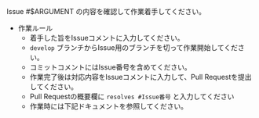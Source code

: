 Issue #$ARGUMENT の内容を確認して作業着手してください。

 - 作業ルール
   - 着手した旨をIssueコメントに入力してください。
   - `develop` ブランチからIssue用のブランチを切って作業開始してください。
   - コミットコメントにはIssue番号を含めてください。
   - 作業完了後は対応内容をIssueコメントに入力して、Pull Requestを提出してください。
   - Pull Requestの概要欄に `resolves #Issue番号` と入力してください 
   - 作業時には下記ドキュメントを参照してください。